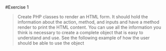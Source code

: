 #Exercise 1

>Create PHP classes to render an HTML form. It should hold the
>information about the action, method, and inputs and have a
>method render to print the HTML content. You can use all the
>information you think is necessary to create a complete
>object that is easy to understand and use.
>See the following example of how the user should be able to
>use the object